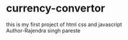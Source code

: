 # currency-convertor
this is my first project of html css and javascript
<br>
 Author-Rajendra singh pareste
